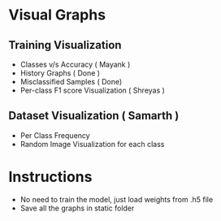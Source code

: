# Visual Graphs
## Training Visualization
* Classes v/s Accuracy ( Mayank )
* History Graphs ( Done )
* Misclassified Samples ( Done)
* Per-class F1 score Visualization ( Shreyas )

## Dataset Visualization ( Samarth )
* Per Class Frequency
* Random Image Visualization for each class

# Instructions
* No need to train the model, just load weights from .h5 file
* Save all the graphs in static folder
